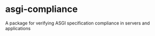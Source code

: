 # asgi-compliance
A package for verifying ASGI specification compliance in servers and applications
